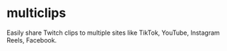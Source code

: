 # multiclips
Easily share Twitch clips to multiple sites like TikTok, YouTube, Instagram Reels, Facebook.
